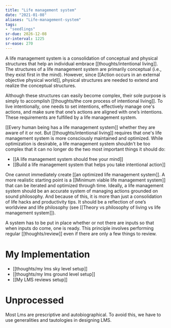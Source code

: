 ```yaml
---
title: "Life management system"
date: "2021-01-08"
aliases: "Life-management-system"
tags:
- "seedlings"
sr-due: 2026-12-08
sr-interval: 1225
sr-ease: 270
---
```


A life management system is a consolidation of conceptual and physical structures that help an individual embrace [[thoughts/intentional living]]. The structures of a life management system are primarily conceptual (i.e., they exist first in the mind). However, since [[Action occurs in an external objective physical world]], physical structures are needed to extend and realize the conceptual structures.

Although these structures can easily become complex, their sole purpose is simply to accomplish [[thoughts/the core process of intentional living]]. To live intentionally, one needs to set intentions, effectively manage one's actions, and make sure that one’s actions are aligned with one’s intentions. These requirements are fulfilled by a life management system.

[[Every human being has a life management system]] whether they are aware of it or not. But [[thoughts/intentional living]] requires that one's life management system is more consciously maintained and optimized. While optimization is desirable, a life management system shouldn't be too complex that it can no longer do the two most important things it should do:

- [[A life management system should free your mind]]
- [[Build a life management system that helps you take intentional action]]

One cannot immediately create [[an optimized life management system]]. A more realistic starting point is a [[Minimum viable life management system]] that can be iterated and optimized through time. Ideally, a life management system should be an accurate system of managing actions grounded on sound philosophy. And because of this, it is more than just a consolidation of life hacks and productivity tips. It should be a reflection of one’s worldview and life philosophy (see [[Theory vs philosophy of living vs life management system]]).

A system has to be put in place whether or not there are inputs so that when inputs do come, one is ready. This principle involves performing regular [[thoughts/review]] even if there are only a few things to review.

# My Implementation

- [[thoughts/my lms sky level setup]]
- [[thoughts/my lms ground level setup]]
- [[My LMS reviews setup]]

# Unprocessed

Most Lms are prescriptive and autobiographical. To avoid this, we have to use generalities and tautologies in designing LMS.